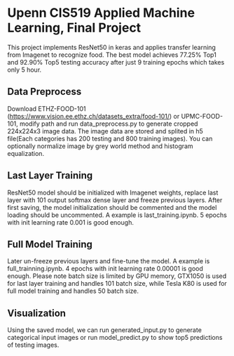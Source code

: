 # Upenn CIS519 Applied Machine Learning, Final Project

This project implements ResNet50 in keras and applies transfer learning from Imagenet to recognize food. The best model achieves 77.25% Top1 and 92.90% Top5 testing accuracy after just 9 training epochs which takes only 5 hour.

## Data Preprocess
Download ETHZ-FOOD-101 (https://www.vision.ee.ethz.ch/datasets_extra/food-101/) or UPMC-FOOD-101, modify path and run data_preprocess.py to generate cropped 224x224x3 image data. The image data are stored and splited in h5 file(Each categories has 200 testing and 800 training images). You can optionally normalize image by grey world method and histogram equalization. 

## Last Layer Training
ResNet50 model should be initialized with Imagenet weights, replace last layer with 101 output softmax dense layer and freeze previous layers. After first saving, the model initialization should be commented and the model loading should be uncommented. A example is last_training.ipynb. 5 epochs with init learning rate 0.001 is good enough.

## Full Model Training
Later un-freeze previous layers and fine-tune the model. A example is full_trainning.ipynb. 4 epochs with init learning rate 0.00001 is good enough. Please note batch size is limited by GPU memory, GTX1050 is used for last layer training and handles 101 batch size, while Tesla K80 is used for full model training and handles 50 batch size.

## Visualization
Using the saved model, we can run generated_input.py to generate categorical input images or run model_predict.py to show top5 predictions of testing images.
